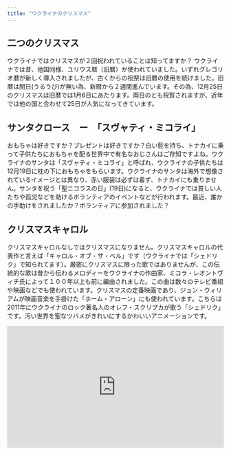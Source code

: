 ```yaml
---
title: "ウクライナのクリスマス"
---
```


## 二つのクリスマス

ウクライナではクリスマスが２回祝われていることは知ってますか？ ウクライナでは昔、他国同様、ユリウス暦（旧暦）が使われていました。いずれグレゴリオ暦が新しく導入されましたが、古くからの祝祭は旧暦の使用を続けました。旧暦は閏日(うるうび)が無い為、新暦から２週間進んでいます。その為、12月25日のクリスマスは旧暦では1月6日にあたります。両日のとも祝賀されますが、近年では他の国と合わせて25日が人気になってきています。

## サンタクロース　ー　「スヴャティ・ミコライ」

おもちゃは好きですか？プレゼントは好きですか？白い髭を持ち、トナカイに乗って子供たちにおもちゃを配る世界中で有名なおじさんはご存知ですよね。ウクライナのサンタは「スヴャティ・ミコライ」と呼ばれ、ウクライナの子供たちは12月19日に枕の下におもちゃをもらいます。ウクライナのサンタは海外で想像されているイメージとは異なり、赤い服装は必ずは着ず、トナカイにも乗りません。サンタを祝う「聖ニコラスの日」(19日)になると、ウクライナでは貧しい人たちや孤児などを助けるボランティアのイベントなどが行われます。最近、誰かの手助けをされましたか？ボランティアに参加されました？

## クリスマスキャロル

クリスマスキャロルなしではクリスマスになりません。クリスマスキャロルの代表作と言えば「キャロル・オブ・ザ・ベル」です（ウクライナでは「シェドリク」で知られてます）。厳密にクリスマスに限った歌ではありませんが、この伝統的な歌は昔から伝わるメロディーをウクライナの作曲家、ミコラ・レオントヴィチ氏によって１００年以上も前に編曲されました。この曲は数々のテレビ番組や映画などでも使われています。クリスマスの定番映画であり、ジョン・ウィリアムが映画音楽を手掛けた「ホーム・アローン」にも使われています。こちらは2011年にウクライナのロック著名人のオレフ・スクリプカが歌う「シェドリク」です。汚い世界を聖なツバメがきれいにするかわいいアニメーションです。

<style>
  .youtube-container {
    position: relative;
    padding-bottom: 56.25%; /* 16:9 */
    height: 0;
  }
  .youtube-container iframe {
    position: absolute;
    top: 0;
    left: 0;
    width: 100%;
    height: 100%;
  }
</style>
<div class="youtube-container">
  <iframe width="1280" height="960" src="https://www.youtube.com/embed/dg1eMpFfexk" frameborder="0" allow="accelerometer; autoplay; encrypted-media; gyroscope; picture-in-picture" allowfullscreen></iframe>
</div>
